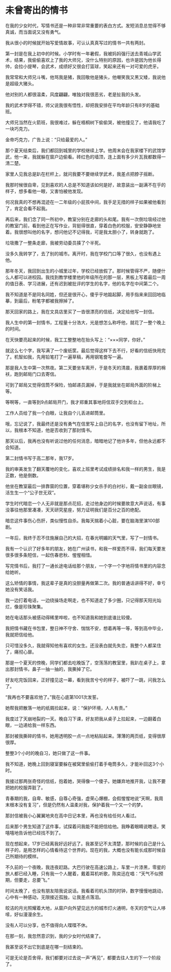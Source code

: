 # 未曾寄出的情书

在我的少女时代，写情书还是一种非常非常重要的表白方式。发短消息总觉得不够真诚，而当面说又没有勇气。 

我从很小的时候就开始写爱情故事，可认认真真写过的情书一共有两封。 

第一封是在我上初中的时候。小学时有一年暑假，我被妈妈强行送去青城山学武术，结果，我偷偷喜欢上了我的大师兄，没什么特别的原因，也许是因为他长得帅，会拉小提琴，会武术，成绩好又很会打篮球，笑起来还有一对可爱的虎牙。 

我常常和大师兄斗嘴，他骂我是猪，我回敬他是猪头，他嘲笑我又黑又矮，我说他是超级大猪头。 

他对别的人都很温柔，风度翩翩，唯独对我很恶劣，老是扯我的头发。 

我的武术学得不错，师父说我很有悟性，却把我安排在平均年龄只有8岁的基础班。 

大师兄当然在火箭班，我很难过，躲在梧桐树下偷偷哭，被他撞见了，他请我吃了一块巧克力。 

金帝巧克力，广告上说：“只给最爱的人。” 

那个夏天结束后，我们都回到城里的学校继续上学。他周末会在我家楼下的武馆学武，他一来，我就躲在窗户边偷看。砖红色的墙顶，连上面有多少片瓦我都数得一清二楚。 

家里人见我总是趴在栏杆上，就问我要不要继续学武术，我差点把脖子摇断。 

我那时候很自卑，见到喜欢的人总是不知道该如何是好，故意装出一副满不在乎的样子，想多看他一眼，又害怕被他发现。 

何况我真的不想再混迹在一二年级的小屁孩中间，我手足无措的样子如果被他看到了，肯定会看不起我。 

再后来，我们念了同一所初中，教室分别在走廊的头和尾。我有一次倒垃圾经过他的教室门前，看到他正在写作业，背挺得很直，穿着白色的校服，安安静静地坐着。我很想叫他的名字，想问他记不记得我，可是我太胆小了，转身就跑了。 

垃圾撒了一整条走廊，我被劳动委员揍了个半死。 

没多久我转学了，去了别的城市。离开时，我在学校门口等了很久，也没有遇上他。 

那年冬天，我回到出生的小城里过年，学校已经放假了。那时候管得不严，随便什么人都可以进校园。我找到教学楼里他的年级所在的那一层，黑板上写着最后一周的值日表、学习进展，还有迟到被批评的学生的名字，他的名字在中间第二个。 

我不知道是不是同名同姓，但还是很开心，傻乎乎地踮起脚，用手指来来回回地临摹，到最后，粉笔字都被我擦掉了。 

那天回家的路上，我在文具店里买了一沓很漂亮的信纸，决定给他写一封信。 

我人生中的第一封情书，工程量十分浩大，光是想怎么称呼他，就花了一整个晚上的时间。 

在天快要亮起来的时候，我工工整整地在抬头写上：“×××同学，你好。” 

就这么七个字，我写满了一个废纸筐。最后觉得这样下去不行，好看的信纸快用完了。机智如我，先用铅笔打了一遍草稿，再用钢笔誊写一遍。 

那是我人生中第一次熬夜。第二天要坐车离开，于是冬天的清晨，我裹着厚厚的棉袄，跑到邮局门口去寄信。 

可到了邮局又觉得信筒不保险，怕邮递员漏掉，于是我就坐在邮局外面的阶梯上等。 

等啊等，一直等到9点邮局开门，我才郑重其事地将信双手交到柜台上。 

工作人员给了我一个白眼，让我自个儿丢进邮筒里。 

哦，忘记说了，我最终还是没有勇气在信里写上自己的名字，也没有留下地址，所以，我根本不知道，他是否收到了那封情书。 

那天以后，我再也没有听说过他的任何消息，暗暗地记了他许多年，但他永远都不会知道。 

第二封情书写于高二那年，我17岁。 

我的审美发生了翻天覆地的变化，喜欢上班里考试成绩排名和我一样的男生，我是正数，他是倒数。 

他坐在教室最后一排靠窗的位置，穿着堪称少女杀手的白衬衫，戴一副金丝眼镜，活生生一个“公子世无双”。 

学生时代暗恋一个人无非就是那点花招，走过他身边的时候要故意大声说话，有事没事往他那里凑凑，天天研究星座，努力证明我们是百分之百的绝配。 

暗恋这件事伤心伤肝，类似慢性自杀。我每天揣着小心脏，要在脑海里演100部剧。 

一年后，我终于忍不住施展自己的大招，在春光明媚的天气里，写了一封情书。 

我有一个认识了好多年的朋友，她在广州读书，和我一样爱而不得，我们每天要发很多很多条短信，一起伤春悲秋、惺惺相惜。 

写完情书后，我打了一通长途电话给那个朋友，一个字一个字地将情书里的内容念给她听。 

这么矫情的事情，我这辈子是真的没胆量再做第二次。我的普通话讲得不好，幸亏她没有笑话我。 

我一边打着电话，一边绕操场走啊走，也不知道走了多少圈，只记得那天阳光灿烂，像是珍珠聚集。 

她在电话那头被感动得稀里哗啦，也不知道我和她到底谁比较傻。 

我把情书藏在书包里，整日神不守舍、惴惴不安，想着再等一等，等到高中毕业，我就把信给他。 

只可惜没多久，我就得知他有喜欢的女生。还没表白就先失恋，我整个人都呆住了，痛彻心扉。 

那是一个夏天的傍晚，同学们都去吃晚饭了，空荡荡的教室里，我趴在桌子上，拿出那封情书，鼻子一抽一抽的，我撕掉了它。 

好友吃完饭回来，正好撞见这一幕，看到我苦兮兮的样子，被吓了一跳，问我怎么了。 

“我再也不要喜欢他了。”我在心底第1001次发誓。 

她帮我把散落一地的纸屑捡起来，说：“保护环境，人人有责。” 

我度过了天崩地裂的一天。晚自习下课，好友把我从桌子上拉起来，一边翻着白眼，一边递给我一样东西。 

那封被我撕碎的情书，她用透明胶一点一点地粘贴起来。薄薄的两页纸，变得很厚很厚。 

整整3个小时的晚自习，她只做了这一件事。 

我不知道，她晚上回到寝室要躲在被窝里偷偷打着手电筒多久，才能补回这3个小时。 

我接过那两张奇怪的信纸，抱着她，哭得像一个傻子。她嫌弃地推开我，让我不要把她的校服弄脏了。 

青春期的我，自卑、敏感，自尊心奇强，虚荣心爆棚，会假惺惺地说“天啊，我周末根本没有复习”，但是仍然有人温柔对我，保护着我一个又一个的梦。 

那封信被我小心翼翼地夹在高中日记本里，再也没有给任何人看过。 

后来那个男生知道了这件事，试探着问我能不能把信给他。我睁着眼睛说瞎话，笑嘻嘻地告诉他已经找不到了。 

现在想起来，17岁已经离我好远好远了。我甚至记不太清楚，那时候的自己是什么样子的，是用怎样的心情看待这个世界的。现在的我，大概也没有能长成那时候自己所期待的模样。 

不久前的一个夜晚，我连夜赶路。大巴行驶在高速公路上，车里一片漆黑，零星的旅人都已经入睡，只有我一个人醒着，戴着耳机听歌，陈奕迅在唱：“天气不似预期，但要走，总要飞。” 

时间太晚了，也没有朋友陪我说说话。我看着司机头顶的时钟，数字慢慢地跳动，心中有一种感动，无限接近孤独，让我差点落泪。 

皎洁的月光照耀着大地，从窗户向外望见远方的城市灯火通明，冬天的空气让人哆嗦，好似漫漫余生。 

没有人可以分享，也不值得向人喋喋不休。 

在那一刻，我忽然意识到，我的少女时代结束了。 

我甚至说不出它到底是在哪一刻结束的。 

可是无论是否舍得，我们都要对过去说一声“再见”，都要去往人生的下一个阶段了。